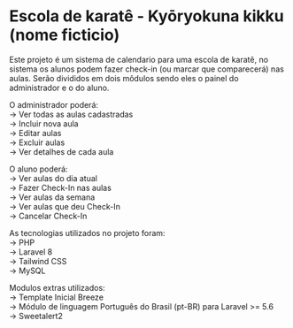 <h1>Escola de karatê - Kyōryokuna kikku (nome ficticio)</h1> 

Este projeto é um sistema de calendario para uma escola de karatê, no sistema os alunos podem fazer check-in (ou marcar que comparecerá) nas aulas. Serão divididos em dois môdulos sendo eles o painel do administrador e o do aluno.

O administrador poderá:<br>
    -> Ver todas as aulas cadastradas<br>
    -> Incluir nova aula<br>
    -> Editar aulas<br>
    -> Excluir aulas<br>
    -> Ver detalhes de cada aula<br>

O aluno poderá:<br>
    -> Ver aulas do dia atual<br>
    -> Fazer Check-In nas aulas<br>
    -> Ver aulas da semana<br>
    -> Ver aulas que deu Check-In<br>
    -> Cancelar Check-In<br>

As tecnologias utilizados no projeto foram:<br>
    -> PHP<br>
    -> Laravel 8<br>
    -> Tailwind CSS<br>
    -> MySQL<br>

Modulos extras utilizados:<br>
    -> Template Inicial Breeze<br>
    -> Módulo de linguagem Português do Brasil (pt-BR) para Laravel >= 5.6<br>
    -> Sweetalert2<br>
